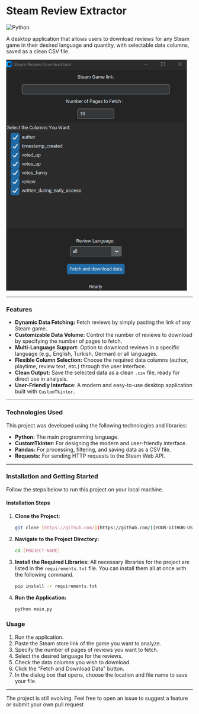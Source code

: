 # Steam Review Extractor

![Python](https://img.shields.io/badge/python-3.10+-blue.svg)

A desktop application that allows users to download reviews for any Steam game in their desired language and quantity, with selectable data columns, saved as a clean CSV file.


![Uygulama Ekran Görüntüsü](assets/app.png) 

---


### Features

* **Dynamic Data Fetching:** Fetch reviews by simply pasting the link of any Steam game.
* **Customizable Data Volume:** Control the number of reviews to download by specifying the number of pages to fetch.
* **Multi-Language Support:** Option to download reviews in a specific language (e.g., English, Turkish, German) or all languages.
* **Flexible Column Selection:** Choose the required data columns (author, playtime, review text, etc.) through the user interface.
* **Clean Output:** Save the selected data as a clean `.csv` file, ready for direct use in analysis.
* **User-Friendly Interface:** A modern and easy-to-use desktop application built with `CustomTkinter`.

---

### Technologies Used

This project was developed using the following technologies and libraries:

* **Python:** The main programming language.
* **CustomTkinter:** For designing the modern and user-friendly interface.
* **Pandas:** For processing, filtering, and saving data as a CSV file.
* **Requests:** For sending HTTP requests to the Steam Web API.

---

### Installation and Getting Started

Follow the steps below to run this project on your local machine.


#### Installation Steps

1.  **Clone the Project:**
    ```sh
    git clone [https://github.com/](https://github.com/)[YOUR-GITHUB-USERNAME]/[PROJECT-NAME].git
    ```

2.  **Navigate to the Project Directory:**
    ```sh
    cd [PROJECT-NAME]
    ```

3.  **Install the Required Libraries:**
    All necessary libraries for the project are listed in the `requirements.txt` file. You can install them all at once with the following command.
    ```sh
    pip install -r requirements.txt
    ```

4.  **Run the Application:**
    ```sh
    python main.py
    ```

### Usage

1.  Run the application.
2.  Paste the Steam store link of the game you want to analyze.
3.  Specify the number of pages of reviews you want to fetch.
4.  Select the desired language for the reviews.
5.  Check the data columns you wish to download.
6.  Click the "Fetch and Download Data" button.
7.  In the dialog box that opens, choose the location and file name to save your file.

---

The project is still evolving. Feel free to open an issue to suggest a feature or submit your own pull request
